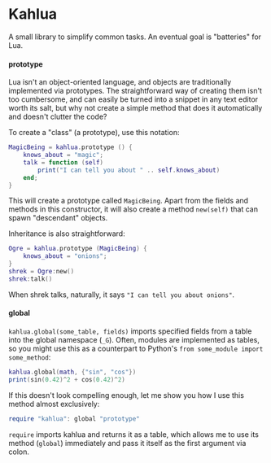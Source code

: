 Kahlua
======

A small library to simplify common tasks.
An eventual goal is "batteries" for Lua.

#### prototype

Lua isn't an object-oriented language, and objects are traditionally implemented
via prototypes. The straightforward way of creating them isn't too cumbersome,
and can easily be turned into a snippet in any text editor worth its salt, but
why not create a simple method that does it automatically and doesn't clutter
the code?

To create a "class" (a prototype), use this notation:

```lua
MagicBeing = kahlua.prototype () {
    knows_about = "magic";
    talk = function (self)
        print("I can tell you about " .. self.knows_about)
    end;
}
```

This will create a prototype called `MagicBeing`. Apart from the fields and
methods in this constructor, it will also create a method `new(self)` that can
spawn "descendant" objects.

Inheritance is also straightforward:

```lua
Ogre = kahlua.prototype (MagicBeing) {
    knows_about = "onions";
}
shrek = Ogre:new()
shrek:talk()
```

When shrek talks, naturally, it says `"I can tell you about onions"`.

#### global

`kahlua.global(some_table, fields)` imports specified fields from a table
into the global namespace (`_G`).
Often, modules are implemented as tables, so you might use this as a counterpart
to Python's `from some_module import some_method`:

```lua
kahlua.global(math, {"sin", "cos"})
print(sin(0.42)^2 + cos(0.42)^2)
```

If this doesn't look compelling enough, let me show you how I use this method
almost exclusively:

```lua
require "kahlua": global "prototype"
```

`require` imports kahlua and returns it as a table, which allows me to use its
method (`global`) immediately and pass it itself as the first argument via
colon.
